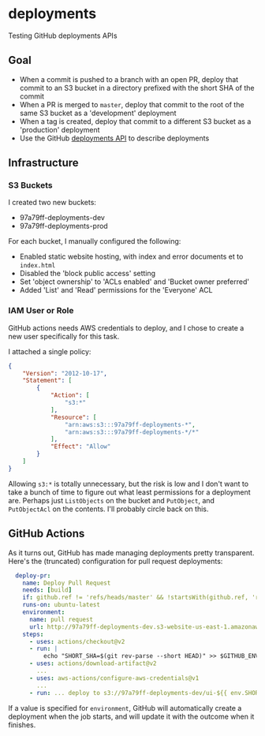 # deployments
Testing GitHub deployments APIs

## Goal

* When a commit is pushed to a branch with an open PR, deploy that commit to an S3 bucket in a directory prefixed with the short SHA of the commit
* When a PR is merged to `master`, deploy that commit to the root of the same S3 bucket as a 'development' deployment
* When a tag is created, deploy that commit to a different S3 bucket as a 'production' deployment
* Use the GitHub [deployments API](https://docs.github.com/en/rest/guides/delivering-deployments) to describe deployments

## Infrastructure

### S3 Buckets

I created two new buckets: 

* 97a79ff-deployments-dev
* 97a79ff-deployments-prod

For each bucket, I manually configured the following:

* Enabled static website hosting, with index and error documents et to `index.html`
* Disabled the 'block public access' setting
* Set 'object ownership' to 'ACLs enabled' and 'Bucket owner preferred'
* Added 'List' and 'Read' permissions for the 'Everyone' ACL

### IAM User or Role

GitHub actions needs AWS credentials to deploy, and I chose to create a new user specifically for this task.

I attached a single policy:

```json
{
    "Version": "2012-10-17",
    "Statement": [
        {
            "Action": [
                "s3:*"
            ],
            "Resource": [
                "arn:aws:s3:::97a79ff-deployments-*",
                "arn:aws:s3:::97a79ff-deployments-*/*"
            ],
            "Effect": "Allow"
        }
    ]
}
```

Allowing `s3:*` is totally unnecessary, but the risk is low and I don't want to take a bunch of time to figure out what least permissions for a deployment are.  Perhaps just `ListObjects` on the bucket and `PutObject`, and `PutObjectAcl` on the contents.  I'll probably circle back on this.

## GitHub Actions

As it turns out, GitHub has made managing deployments pretty transparent.  Here's the (truncated) configuration for pull request deployments:

```yaml
  deploy-pr:
    name: Deploy Pull Request
    needs: [build]
    if: github.ref != 'refs/heads/master' && !startsWith(github.ref, 'refs/tags/')
    runs-on: ubuntu-latest
    environment: 
      name: pull request
      url: http://97a79ff-deployments-dev.s3-website-us-east-1.amazonaws.com/ui-${{ env.SHORT_SHA }}
    steps:
      - uses: actions/checkout@v2
      - run: |
          echo "SHORT_SHA=$(git rev-parse --short HEAD)" >> $GITHUB_ENV
      - uses: actions/download-artifact@v2
        ...
      - uses: aws-actions/configure-aws-credentials@v1
        ...
      - run: ... deploy to s3://97a79ff-deployments-dev/ui-${{ env.SHORT_SHA }}
```

If a value is specified for `environment`, GitHub will automatically create a deployment when the job starts, and will update it with the outcome when it finishes.